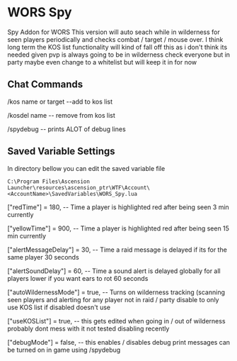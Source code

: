# WORS Spy
Spy Addon for WORS 
This version will auto seach while in wilderness for seen players periodically and checks combat / target / mouse over.  I think long term the KOS list functionality will kind of fall off this as i don't think its needed given pvp is always going to be in wilderness check everyone but in party maybe even change to a whitelist but will keep it in for now 

## Chat Commands 
/kos name or target  --add to kos list 

/kosdel name         -- remove from kos list

/spydebug            -- prints ALOT of debug lines

## Saved Variable Settings
In directory bellow you can edit the saved variable file 
```
C:\Program Files\Ascension Launcher\resources\ascension_ptr\WTF\Account\<AccountName>\SavedVariables\WORS_Spy.lua
```
["redTime"] = 180,                               -- Time a player is highlighted red after being seen 3 min currently 

["yellowTime"] = 900,                        -- Time a player is highlighted red after being seen 15 min currently

["alertMessageDelay"] = 30,           -- Time a raid message is delayed if its for the same player 30 seconds 

["alertSoundDelay"] = 60,                -- Time a sound alert is delayed globally for all players lower if you want ears to rot 60 seconds 

["autoWildernessMode"] = true,    -- Turns on wilderness tracking (scanning seen players and alerting for any player not in raid / party disable to only use KOS list if disabled doesn't use 

["useKOSList"] = true,                       -- this gets edited when going in / out of wilderness probably dont mess with it not tested disabling recently 

["debugMode"] = false,                     -- this enables / disables debug print messages can be turned on in game using /spydebug

